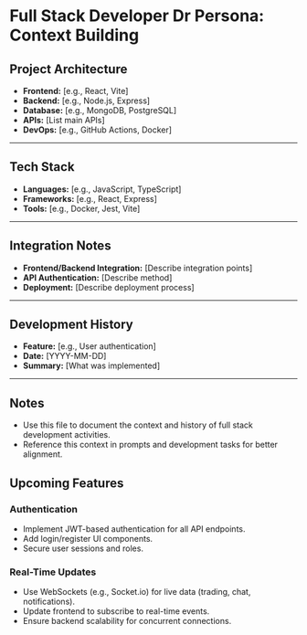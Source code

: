 # Full Stack Developer Dr Persona: Context Building

## Project Architecture
- **Frontend:** [e.g., React, Vite]
- **Backend:** [e.g., Node.js, Express]
- **Database:** [e.g., MongoDB, PostgreSQL]
- **APIs:** [List main APIs]
- **DevOps:** [e.g., GitHub Actions, Docker]

---

## Tech Stack
- **Languages:** [e.g., JavaScript, TypeScript]
- **Frameworks:** [e.g., React, Express]
- **Tools:** [e.g., Docker, Jest, Vite]

---

## Integration Notes
- **Frontend/Backend Integration:** [Describe integration points]
- **API Authentication:** [Describe method]
- **Deployment:** [Describe deployment process]

---

## Development History
- **Feature:** [e.g., User authentication]
- **Date:** [YYYY-MM-DD]
- **Summary:** [What was implemented]

---

## Notes
- Use this file to document the context and history of full stack development activities.
- Reference this context in prompts and development tasks for better alignment. 

## Upcoming Features

### Authentication
- Implement JWT-based authentication for all API endpoints.
- Add login/register UI components.
- Secure user sessions and roles.

### Real-Time Updates
- Use WebSockets (e.g., Socket.io) for live data (trading, chat, notifications).
- Update frontend to subscribe to real-time events.
- Ensure backend scalability for concurrent connections. 